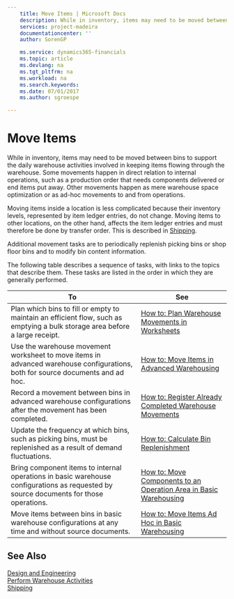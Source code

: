 ```yaml
---
    title: Move Items | Microsoft Docs
    description: While in inventory, items may need to be moved between bins to support the daily warehouse activities involved in keeping items flowing through the warehouse. Some movements happen in direct relation to internal operations, such as a production order that needs components delivered or end items put away. Other movements happen as mere warehouse space optimization or as ad-hoc movements to and from operations.
    services: project-madeira
    documentationcenter: ''
    author: SorenGP

    ms.service: dynamics365-financials
    ms.topic: article
    ms.devlang: na
    ms.tgt_pltfrm: na
    ms.workload: na
    ms.search.keywords:
    ms.date: 07/01/2017
    ms.author: sgroespe

---
```

# Move Items
While in inventory, items may need to be moved between bins to support the daily warehouse activities involved in keeping items flowing through the warehouse. Some movements happen in direct relation to internal operations, such as a production order that needs components delivered or end items put away. Other movements happen as mere warehouse space optimization or as ad-hoc movements to and from operations.  
  
 Moving items inside a location is less complicated because their inventory levels, represented by item ledger entries, do not change. Moving items to other locations, on the other hand, affects the item ledger entries and must therefore be done by transfer order. This is described in [Shipping](../Shipping.md).  
  
 Additional movement tasks are to periodically replenish picking bins or shop floor bins and to modify bin content information.  
  
 The following table describes a sequence of tasks, with links to the topics that describe them. These tasks are listed in the order in which they are generally performed.  
  
|**To**|**See**|  
|------------|-------------|  
|Plan which bins to fill or empty to maintain an efficient flow, such as emptying a bulk storage area before a large receipt.|[How to: Plan Warehouse Movements in Worksheets](../how-to-plan-warehouse-movements-in-worksheets.md)|  
|Use the warehouse movement worksheet to move items in advanced warehouse configurations, both for source documents and ad hoc.|[How to: Move Items in Advanced Warehousing](../how-to-move-items-in-advanced-warehousing.md)|  
|Record a movement between bins in advanced warehouse configurations after the movement has been completed.|[How to: Register Already Completed Warehouse Movements](../how-to-register-already-completed-warehouse-movements.md)|  
|Update the frequency at which bins, such as picking bins, must be replenished as a result of demand fluctuations.|[How to: Calculate Bin Replenishment](../how-to-calculate-bin-replenishment.md)|  
|Bring component items to internal operations in basic warehouse configurations as requested by source documents for those operations.|[How to: Move Components to an Operation Area in Basic Warehousing](../how-to-move-components-to-an-operation-area-in-basic-warehousing.md)|  
|Move items between bins in basic warehouse configurations at any time and without source documents.|[How to: Move Items Ad Hoc in Basic Warehousing](../how-to-move-items-ad-hoc-in-basic-warehousing.md)|  
  
## See Also  
 [Design and Engineering](../design-and-engineering.md)   
 [Perform Warehouse Activities](../perform-warehouse-activities.md)   
 [Shipping](../Shipping.md)